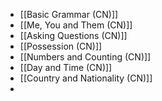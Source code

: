 - [[Basic Grammar (CN)]]
- [[Me, You and Them (CN)]]
- [[Asking Questions (CN)]]
- [[Possession (CN)]]
- [[Numbers and Counting (CN)]]
- [[Day and Time (CN)]]
- [[Country and Nationality (CN)]]
- 
